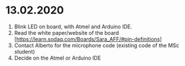 # 13.02.2020
1) Blink LED on board, with Atmel and Arduino IDE.
2) Read the white paper/website of the board [https://learn.sodaq.com/Boards/Sara_AFF/#pin-definitions]
3) Contact Alberto for the microphone code (existing code of the MSc student)
4) Decide on the Atmel or Arduino IDE

